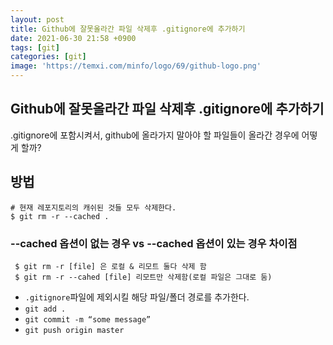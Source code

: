 ```yaml
---
layout: post
title: Github에 잘못올라간 파일 삭제후 .gitignore에 추가하기
date: 2021-06-30 21:58 +0900
tags: [git]
categories: [git]
image: 'https://temxi.com/minfo/logo/69/github-logo.png'
---
```

## Github에 잘못올라간 파일 삭제후 .gitignore에 추가하기

.gitignore에 포함시켜서, github에 올라가지 말아야 할 파일들이 올라간 경우에 어떻게 할까? 

## 방법

```shell
# 현재 레포지토리의 캐쉬된 것들 모두 삭제한다.
$ git rm -r --cached .
```

### --cached 옵션이 없는 경우 vs --cached 옵션이 있는 경우 차이점
```
 $ git rm -r [file] 은 로컬 & 리모트 둘다 삭제 함  
 $ git rm -r --cahed [file] 리모트만 삭제함(로컬 파일은 그대로 둠)
 ```

- `.gitignore`파일에 제외시킬 해당 파일/폴더 경로를 추가한다. 
- `git add .`
- `git commit -m “some message”` 
- `git push origin master`